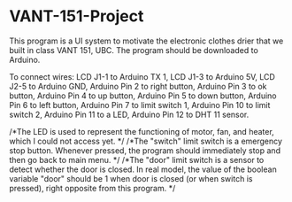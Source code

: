 # VANT-151-Project
This program is a UI system to motivate the electronic clothes drier that we built in class VANT 151, UBC. The program should be downloaded to Arduino. 

To connect wires:
  LCD J1-1 to Arduino TX 1, 
  LCD J1-3 to Arduino 5V, 
  LCD J2-5 to Arduino GND, 
  Arduino Pin 2 to right button, 
  Arduino Pin 3 to ok button, 
  Arduino Pin 4 to up button, 
  Arduino Pin 5 to down button, 
  Arduino Pin 6 to left button, 
  Arduino Pin 7 to limit switch 1, 
  Arduino Pin 10 to limit switch 2, 
  Arduino Pin 11 to a LED, 
  Arduino Pin 12 to DHT 11 sensor. 

/*The LED is used to represent the functioning of motor, fan, and heater, which I could not access yet. */
/*The "switch" limit switch is a emergency stop button. Whenever pressed, the program should immediately stop and then go back to main menu. */
/*The "door" limit switch is a sensor to detect whether the door is closed. In real model, the value of the boolean variable "door" should be 1 when door is closed (or when switch is pressed), right opposite from this program. */

